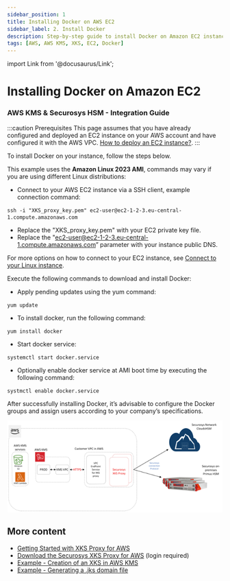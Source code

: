 ```yaml
---
sidebar_position: 1
title: Installing Docker on AWS EC2
sidebar_label: 2. Install Docker
description: Step-by-step guide to install Docker on Amazon EC2 instances for AWS KMS and Securosys HSM integration. Includes prerequisites, commands, and configuration tips.
tags: [AWS, AWS KMS, XKS, EC2, Docker]
---
```


import Link from '@docusaurus/Link';

# Installing Docker on Amazon EC2
### AWS KMS & Securosys HSM - Integration Guide

:::caution Prerequisites
This page assumes that you have already configured and deployed an EC2 instance on your AWS account and have configured it with the AWS VPC. [How to deploy an EC2 instance?](https://docs.aws.amazon.com/AWSEC2/latest/UserGuide/EC2_GetStarted.html).
:::


To install Docker on your instance, follow the steps below.

This example uses the **Amazon Linux 2023 AMI**, commands may vary if you are using different Linux distributions:
  - Connect to your AWS EC2 instance via a SSH client, example connection command:

```
ssh -i "XKS_proxy_key.pem" ec2-user@ec2-1-2-3.eu-central-1.compute.amazonaws.com
```

  - Replace the "XKS_proxy_key.pem" with your EC2 private key file.
  - Replace the "ec2-user@ec2-1-2-3.eu-central-1.compute.amazonaws.com” parameter with your instance public DNS.

For more options on how to connect to your EC2 instance, see [Connect to your Linux instance](https://docs.aws.amazon.com/AWSEC2/latest/UserGuide/AccessingInstances.html).

Execute the following commands to download and install Docker:
  - Apply pending updates using the yum command:
  ```
  yum update
  ```
  - To install docker, run the following command:
  ```
  yum install docker
  ```
  - Start docker service:
  ```
  systemctl start docker.service
  ```
  - Optionally enable docker service at AMI boot time by executing the following command:
  ```
  systmctl enable docker.service
  ```

After successfully installing Docker, it’s advisable to configure the Docker groups and assign users according to your company’s specifications.

![Alt text](../ressources/Images/xks-simple-architecture.png)

## More content

- [Getting Started with XKS Proxy for AWS](../Quickstart/quickstart.md)
- [Download the Securosys XKS Proxy for AWS](../downloads) (login required)
- [Example - Creation of an XKS in AWS KMS](../Tutorials/Examples/Example-AWS-KMS.md)
- [Example - Generating a .jks domain file](/xks/Tutorials/Examples/Example-jks.md)